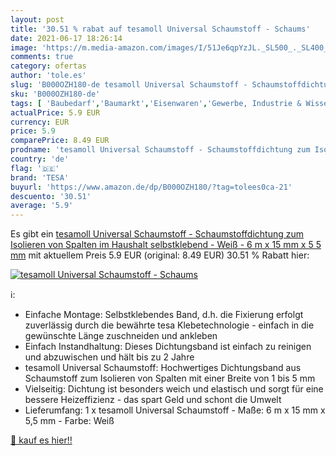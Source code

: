 ```yaml
---
layout: post
title: '30.51 % rabat auf tesamoll Universal Schaumstoff - Schaums'
date: 2021-06-17 18:26:14
image: 'https://m.media-amazon.com/images/I/51Je6qpYzJL._SL500_._SL400_.jpg'
comments: true
category: ofertas
author: 'tole.es'
slug: 'B000OZH180-de tesamoll Universal Schaumstoff - Schaumstoffdichtung zum...'
sku: 'B000OZH180-de'
tags: [ 'Baubedarf','Baumarkt','Eisenwaren','Gewerbe, Industrie & Wissenschaft','Heizen & Kühlen','Türbeschläge & -schlösser','Türschwellen','Witterungsschutz','tesa', ]
actualPrice: 5.9 EUR
currency: EUR
price: 5.9
comparePrice: 8.49 EUR
prodname: 'tesamoll Universal Schaumstoff - Schaumstoffdichtung zum Isolieren von Spalten im Haushalt  selbstklebend - Weiß - 6 m x 15 mm x 5 5 mm'
country: 'de'
flag: '🇩🇪'
brand: 'TESA'
buyurl: 'https://www.amazon.de/dp/B000OZH180/?tag=tolees0ca-21'
descuento: '30.51'
average: '5.9'
---
```


Es gibt ein [tesamoll Universal Schaumstoff - Schaumstoffdichtung zum Isolieren von Spalten im Haushalt  selbstklebend - Weiß - 6 m x 15 mm x 5 5 mm](https://www.amazon.de/dp/B000OZH180/?tag=tolees0ca-21) mit aktuellem Preis 5.9 EUR (original: 8.49 EUR) 30.51 % Rabatt hier:

[![tesamoll Universal Schaumstoff - Schaums](https://m.media-amazon.com/images/I/51Je6qpYzJL._SL500_._SL400_.jpg)](https://www.amazon.de/dp/B000OZH180/?tag=tolees0ca-21)

ℹ️:

- Einfache Montage: Selbstklebendes Band, d.h. die Fixierung erfolgt zuverlässig durch die bewährte tesa Klebetechnologie - einfach in die gewünschte Länge zuschneiden und ankleben
- Einfach Instandhaltung: Dieses Dichtungsband ist einfach zu reinigen und abzuwischen und hält bis zu 2 Jahre
- tesamoll Universal Schaumstoff: Hochwertiges Dichtungsband aus Schaumstoff zum Isolieren von Spalten mit einer Breite von 1 bis 5 mm
- Vielseitig: Dichtung ist besonders weich und elastisch und sorgt für eine bessere Heizeffizienz - das spart Geld und schont die Umwelt
- Lieferumfang: 1 x tesamoll Universal Schaumstoff - Maße: 6 m x 15 mm x 5,5 mm - Farbe: Weiß

[🛒 kauf es hier!!](https://www.amazon.de/dp/B000OZH180/?tag=tolees0ca-21)
